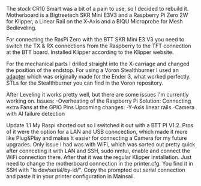 The stock CR10 Smart was a bit of a pain to use, so I decided to rebuild it. 
Motherboard is a Bigtreetech SKR Mini E3V3 and a Raspberry Pi Zero 2W for Klipper, a Linear Rail on the X-Axis and a BIQU Microprobe for Mesh Bedleveling. 

For connecting the RasPi Zero with the BTT SKR Mini E3 V3 you need to switch the TX & RX connections from the Raspberry to the TFT connection at the BTT board. 
Installed Klipper according to the Klipper website. 

For the mechanical parts I drilled straight into the X-carriage and changed the position of the endstop. For using a Voron Stealthburner I used an <a href="https://www.printables.com/model/913817-linear-rail-mount-for-voron-stealthburner-on-ender?lang=de">adapter</a> which was originally made for the Ender 3, what worked perfectly. 
STLs for the Stealthburner you can find in the Voron repository. 

After Leveling it works pretty well, but there are some issues I'm currently working on.
Issues: 
-Overheating of the Raspberry Pi 
Solution: Connecting extra Fans at the GPIO Pins
Upcoming changes:
-Y-Axis linear rails
-Camera with AI failure detection

Update 1.1
My Raspi shorted out so I switched it out with a BTT PI V1.2. Pros of it were the option for a LAN and USB conncection, which made it more like Plug&Play and makes it easier for connecting a Camera for my future upgrades.
Only issue I had was with WiFi, which was sorted out pretty quick after connceting it with LAN and SSH, sudo nmtui, enable and connect the WiFi connection there. 
After that it was the regular Klipper installation. Just need to change the motherboard connection in the printer.cfg. 
You find it in SSH with "ls dev/serial/by-id/". Copy the prompted out serial connection and paste it in your printer configuration in Mainsail. 

